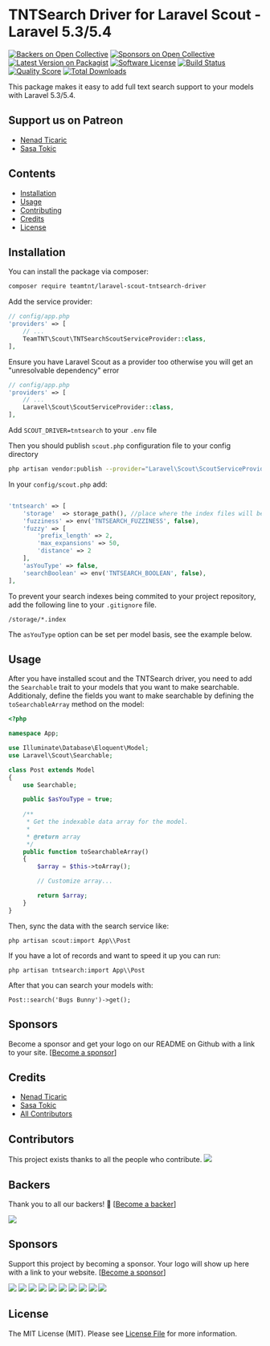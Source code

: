 # TNTSearch Driver for Laravel Scout - Laravel 5.3/5.4

[![Backers on Open Collective](https://opencollective.com/laravel-scout-tntsearch-driver/backers/badge.svg)](#backers) [![Sponsors on Open Collective](https://opencollective.com/laravel-scout-tntsearch-driver/sponsors/badge.svg)](#sponsors) [![Latest Version on Packagist](https://img.shields.io/packagist/v/teamtnt/laravel-scout-tntsearch-driver.svg?style=flat-square)](https://packagist.org/packages/teamtnt/laravel-scout-tntsearch-driver)
[![Software License](https://img.shields.io/badge/license-MIT-brightgreen.svg?style=flat-square)](LICENSE.md)
[![Build Status](https://img.shields.io/travis/teamtnt/laravel-scout-tntsearch-driver/master.svg?style=flat-square)](https://travis-ci.org/teamtnt/laravel-scout-tntsearch-driver)
[![Quality Score](https://img.shields.io/scrutinizer/g/teamtnt/laravel-scout-tntsearch-driver.svg?style=flat-square)](https://scrutinizer-ci.com/g/teamtnt/laravel-scout-tntsearch-driver)
[![Total Downloads](https://img.shields.io/packagist/dt/teamtnt/laravel-scout-tntsearch-driver.svg?style=flat-square)](https://packagist.org/packages/teamtnt/laravel-scout-tntsearch-driver)

This package makes it easy to add full text search support to your models with Laravel 5.3/5.4.

## Support us on Patreon

- [Nenad Ticaric](https://www.patreon.com/nticaric)
- [Sasa Tokic](https://www.patreon.com/stokic)

## Contents

- [Installation](#installation)
- [Usage](#usage)
- [Contributing](#contributing)
- [Credits](#credits)
- [License](#license)


## Installation

You can install the package via composer:

``` bash
composer require teamtnt/laravel-scout-tntsearch-driver
```

Add the service provider:

```php
// config/app.php
'providers' => [
    // ...
    TeamTNT\Scout\TNTSearchScoutServiceProvider::class,
],
```

Ensure you have Laravel Scout as a provider too otherwise you will get an "unresolvable dependency" error

```php
// config/app.php
'providers' => [
    // ...
    Laravel\Scout\ScoutServiceProvider::class,
],
```

Add  `SCOUT_DRIVER=tntsearch` to your `.env` file

Then you should publish `scout.php` configuration file to your config directory

```bash
php artisan vendor:publish --provider="Laravel\Scout\ScoutServiceProvider"
```

In your `config/scout.php` add:

```php

'tntsearch' => [
    'storage'  => storage_path(), //place where the index files will be stored
    'fuzziness' => env('TNTSEARCH_FUZZINESS', false),
    'fuzzy' => [
        'prefix_length' => 2,
        'max_expansions' => 50,
        'distance' => 2
    ],
    'asYouType' => false,
    'searchBoolean' => env('TNTSEARCH_BOOLEAN', false),
],
```
To prevent your search indexes being commited to your project repository,
add the following line to your `.gitignore` file.

```/storage/*.index```

The `asYouType` option can be set per model basis, see the example below.

## Usage

After you have installed scout and the TNTSearch driver, you need to add the
`Searchable` trait to your models that you want to make searchable. Additionaly,
define the fields you want to make searchable by defining the `toSearchableArray` method on the model:

```php
<?php

namespace App;

use Illuminate\Database\Eloquent\Model;
use Laravel\Scout\Searchable;

class Post extends Model
{
    use Searchable;

    public $asYouType = true;
    
    /**
     * Get the indexable data array for the model.
     *
     * @return array
     */
    public function toSearchableArray()
    {
        $array = $this->toArray();

        // Customize array...

        return $array;
    }
}
```

Then, sync the data with the search service like:

`php artisan scout:import App\\Post`

If you have a lot of records and want to speed it up you can run:

`php artisan tntsearch:import App\\Post`

After that you can search your models with:

`Post::search('Bugs Bunny')->get();`

## Sponsors

Become a sponsor and get your logo on our README on Github with a link to your site. [[Become a sponsor](https://opencollective.com/tntsearch#sponsor)]

## Credits

- [Nenad Ticaric](https://github.com/nticaric)
- [Sasa Tokic](https://github.com/stokic)
- [All Contributors](../../contributors)

## Contributors

This project exists thanks to all the people who contribute.
<a href="../../graphs/contributors"><img src="https://opencollective.com/laravel-scout-tntsearch-driver/contributors.svg?width=890" /></a>


## Backers

Thank you to all our backers! 🙏 [[Become a backer](https://opencollective.com/laravel-scout-tntsearch-driver#backer)]

<a href="https://opencollective.com/laravel-scout-tntsearch-driver#backers" target="_blank"><img src="https://opencollective.com/laravel-scout-tntsearch-driver/backers.svg?width=890"></a>


## Sponsors

Support this project by becoming a sponsor. Your logo will show up here with a link to your website. [[Become a sponsor](https://opencollective.com/laravel-scout-tntsearch-driver#sponsor)]

<a href="https://opencollective.com/laravel-scout-tntsearch-driver/sponsor/0/website" target="_blank"><img src="https://opencollective.com/laravel-scout-tntsearch-driver/sponsor/0/avatar.svg"></a>
<a href="https://opencollective.com/laravel-scout-tntsearch-driver/sponsor/1/website" target="_blank"><img src="https://opencollective.com/laravel-scout-tntsearch-driver/sponsor/1/avatar.svg"></a>
<a href="https://opencollective.com/laravel-scout-tntsearch-driver/sponsor/2/website" target="_blank"><img src="https://opencollective.com/laravel-scout-tntsearch-driver/sponsor/2/avatar.svg"></a>
<a href="https://opencollective.com/laravel-scout-tntsearch-driver/sponsor/3/website" target="_blank"><img src="https://opencollective.com/laravel-scout-tntsearch-driver/sponsor/3/avatar.svg"></a>
<a href="https://opencollective.com/laravel-scout-tntsearch-driver/sponsor/4/website" target="_blank"><img src="https://opencollective.com/laravel-scout-tntsearch-driver/sponsor/4/avatar.svg"></a>
<a href="https://opencollective.com/laravel-scout-tntsearch-driver/sponsor/5/website" target="_blank"><img src="https://opencollective.com/laravel-scout-tntsearch-driver/sponsor/5/avatar.svg"></a>
<a href="https://opencollective.com/laravel-scout-tntsearch-driver/sponsor/6/website" target="_blank"><img src="https://opencollective.com/laravel-scout-tntsearch-driver/sponsor/6/avatar.svg"></a>
<a href="https://opencollective.com/laravel-scout-tntsearch-driver/sponsor/7/website" target="_blank"><img src="https://opencollective.com/laravel-scout-tntsearch-driver/sponsor/7/avatar.svg"></a>
<a href="https://opencollective.com/laravel-scout-tntsearch-driver/sponsor/8/website" target="_blank"><img src="https://opencollective.com/laravel-scout-tntsearch-driver/sponsor/8/avatar.svg"></a>
<a href="https://opencollective.com/laravel-scout-tntsearch-driver/sponsor/9/website" target="_blank"><img src="https://opencollective.com/laravel-scout-tntsearch-driver/sponsor/9/avatar.svg"></a>



## License

The MIT License (MIT). Please see [License File](LICENSE.md) for more information.
